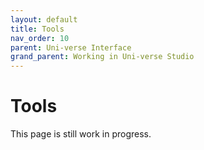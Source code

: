 ```yaml
---
layout: default
title: Tools
nav_order: 10
parent: Uni-verse Interface
grand_parent: Working in Uni-verse Studio
---
```

# Tools

This page is still work in progress.